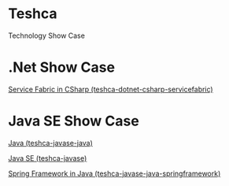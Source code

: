 # Teshca
Technology Show Case

# .Net Show Case

[Service Fabric in CSharp (teshca-dotnet-csharp-servicefabric)](https://github.com/Shifatullah/teshca-dotnet-csharp-servicefabric)

# Java SE Show Case

[Java (teshca-javase-java)](http://github.com/Shifatullah/teshca-javase-java)

[Java SE (teshca-javase)](http://github.com/Shifatullah/teshca-javase)

[Spring Framework in Java (teshca-javase-java-springframework)](http://github.com/Shifatullah/teshca-javase-java-springframework)
